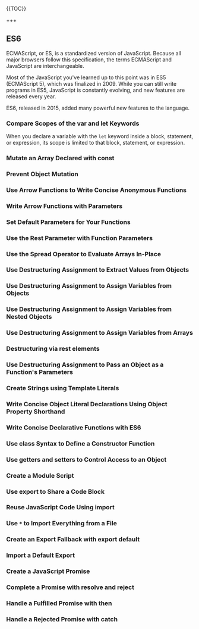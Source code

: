 {{TOC}}

+++
## ES6
ECMAScript, or ES, is a standardized version of JavaScript. Because all major browsers follow this specification, the terms ECMAScript and JavaScript are interchangeable.

Most of the JavaScript you've learned up to this point was in ES5 (ECMAScript 5), which was finalized in 2009. While you can still write programs in ES5, JavaScript is constantly evolving, and new features are released every year.

ES6, released in 2015, added many powerful new features to the language.

### Compare Scopes of the var and let Keywords
When you declare a variable with the `let` keyword inside a block, statement, or expression, its scope is limited to that block, statement, or expression.

### Mutate an Array Declared with const

### Prevent Object Mutation

### Use Arrow Functions to Write Concise Anonymous Functions

### Write Arrow Functions with Parameters

### Set Default Parameters for Your Functions

### Use the Rest Parameter with Function Parameters

### Use the Spread Operator to Evaluate Arrays In-Place

### Use Destructuring Assignment to Extract Values from Objects

### Use Destructuring Assignment to Assign Variables from Objects

### Use Destructuring Assignment to Assign Variables from Nested Objects

### Use Destructuring Assignment to Assign Variables from Arrays

### Destructuring via rest elements

### Use Destructuring Assignment to Pass an Object as a Function's Parameters

### Create Strings using Template Literals

### Write Concise Object Literal Declarations Using Object Property Shorthand

### Write Concise Declarative Functions with ES6

### Use class Syntax to Define a Constructor Function

### Use getters and setters to Control Access to an Object

### Create a Module Script

### Use export to Share a Code Block

### Reuse JavaScript Code Using import

### Use `*` to Import Everything from a File

### Create an Export Fallback with export default

### Import a Default Export

### Create a JavaScript Promise

### Complete a Promise with resolve and reject

### Handle a Fulfilled Promise with then

### Handle a Rejected Promise with catch
